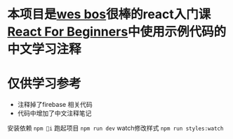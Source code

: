 # 本项目是[wes bos](https://github.com/wesbos)很棒的react入门课 [React For Beginners](https://reactforbeginners.com/)中使用示例代码的中文学习注释
# 仅供学习参考
- 注释掉了firebase 相关代码
- 代码中增加了中文注释笔记

安装依赖
`npm i`
跑起项目
`npm run dev`
watch修改样式
`npm run styles:watch`
